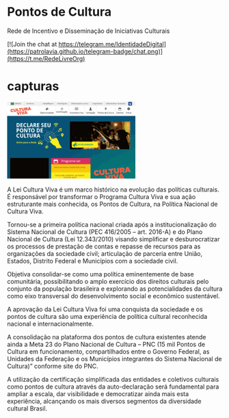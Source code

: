 Pontos de Cultura
===============

Rede de Incentivo e Disseminação de Iniciativas Culturais


[![Join the chat at https://telegram.me/IdentidadeDigital](https://patrolavia.github.io/telegram-badge/chat.png)](https://t.me/RedeLivreOrg)

# capturas
![Screenshot](./screenshot.png)

 A Lei Cultura Viva é um marco histórico na evolução das políticas culturais. É responsável por transformar o Programa Cultura Viva e sua ação estruturante mais conhecida, os Pontos de Cultura, na Política Nacional de Cultura Viva.

Tornou-se a primeira política nacional criada após a institucionalização do Sistema Nacional de Cultura (PEC 416/2005 – art. 2016-A) e do Plano Nacional de Cultura (Lei 12.343/2010) visando simplificar e desburocratizar os processos de prestação de contas e repasse de recursos para as organizações da sociedade civil; articulação de parceria entre União, Estados, Distrito Federal e Municípios com a sociedade civil.

Objetiva consolidar-se como uma política eminentemente de base comunitária, possibilitando o amplo exercício dos direitos culturais pelo conjunto da população brasileira e explorando as potencialidades da cultura como eixo transversal do desenvolvimento social e econômico sustentável.

A aprovação da Lei Cultura Viva foi uma conquista da sociedade e os pontos de cultura são uma experiência de política cultural reconhecida nacional e internacionalmente.

A consolidação na plataforma dos pontos de cultura existentes atende ainda a Meta 23 do Plano Nacional de Cultura – PNC  (15 mil Pontos de Cultura em funcionamento, compartilhados entre o Governo Federal, as Unidades da Federação e os Municípios integrantes do Sistema Nacional de Cultura)” conforme site do PNC.

A utilização da certificação simplificada das entidades e coletivos culturais como pontos de cultura através da auto-declaração será fundamental para ampliar a escala, dar visibilidade e democratizar ainda mais esta experiência, alcançando os mais diversos segmentos da diversidade cultural Brasil.
